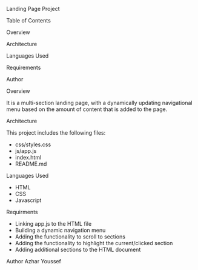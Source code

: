
Landing Page Project

Table of Contents

Overview

Architecture

Languages Used

Requirements

Author


Overview

It is a multi-section landing page, with a dynamically updating navigational menu based on the amount of content that is added to the page.

Architecture

This project includes the following files:
- css/styles.css    
- js/app.js
- index.html
- README.md

Languages Used

- HTML
- CSS
- Javascript

Requirments
- Linking app.js to the HTML file
- Building a dynamic navigation menu
- Adding the functionality to scroll to sections
- Adding the functionality to highlight the current/clicked section
- Adding additional sections to the HTML document

Author
Azhar Youssef
